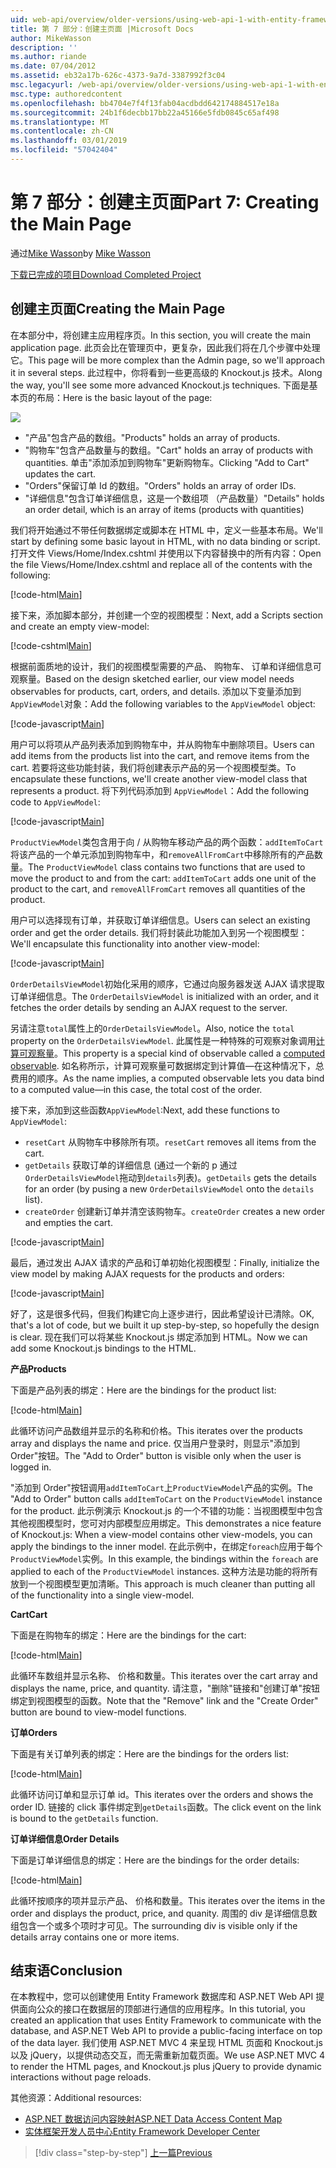 ```yaml
---
uid: web-api/overview/older-versions/using-web-api-1-with-entity-framework-5/using-web-api-with-entity-framework-part-7
title: 第 7 部分：创建主页面 |Microsoft Docs
author: MikeWasson
description: ''
ms.author: riande
ms.date: 07/04/2012
ms.assetid: eb32a17b-626c-4373-9a7d-3387992f3c04
msc.legacyurl: /web-api/overview/older-versions/using-web-api-1-with-entity-framework-5/using-web-api-with-entity-framework-part-7
msc.type: authoredcontent
ms.openlocfilehash: bb4704e7f4f13fab04acdbdd642174884517e18a
ms.sourcegitcommit: 24b1f6decbb17bb22a45166e5fdb0845c65af498
ms.translationtype: MT
ms.contentlocale: zh-CN
ms.lasthandoff: 03/01/2019
ms.locfileid: "57042404"
---
```

<a name="part-7-creating-the-main-page"></a><span data-ttu-id="44ba5-102">第 7 部分：创建主页面</span><span class="sxs-lookup"><span data-stu-id="44ba5-102">Part 7: Creating the Main Page</span></span>
====================
<span data-ttu-id="44ba5-103">通过[Mike Wasson](https://github.com/MikeWasson)</span><span class="sxs-lookup"><span data-stu-id="44ba5-103">by [Mike Wasson](https://github.com/MikeWasson)</span></span>

[<span data-ttu-id="44ba5-104">下载已完成的项目</span><span class="sxs-lookup"><span data-stu-id="44ba5-104">Download Completed Project</span></span>](http://code.msdn.microsoft.com/ASP-NET-Web-API-with-afa30545)

## <a name="creating-the-main-page"></a><span data-ttu-id="44ba5-105">创建主页面</span><span class="sxs-lookup"><span data-stu-id="44ba5-105">Creating the Main Page</span></span>

<span data-ttu-id="44ba5-106">在本部分中，将创建主应用程序页。</span><span class="sxs-lookup"><span data-stu-id="44ba5-106">In this section, you will create the main application page.</span></span> <span data-ttu-id="44ba5-107">此页会比在管理页中，更复杂，因此我们将在几个步骤中处理它。</span><span class="sxs-lookup"><span data-stu-id="44ba5-107">This page will be more complex than the Admin page, so we'll approach it in several steps.</span></span> <span data-ttu-id="44ba5-108">此过程中，你将看到一些更高级的 Knockout.js 技术。</span><span class="sxs-lookup"><span data-stu-id="44ba5-108">Along the way, you'll see some more advanced Knockout.js techniques.</span></span> <span data-ttu-id="44ba5-109">下面是基本页的布局：</span><span class="sxs-lookup"><span data-stu-id="44ba5-109">Here is the basic layout of the page:</span></span>

![](using-web-api-with-entity-framework-part-7/_static/image1.png)

- <span data-ttu-id="44ba5-110">"产品"包含产品的数组。</span><span class="sxs-lookup"><span data-stu-id="44ba5-110">"Products" holds an array of products.</span></span>
- <span data-ttu-id="44ba5-111">"购物车"包含产品数量与的数组。</span><span class="sxs-lookup"><span data-stu-id="44ba5-111">"Cart" holds an array of products with quantities.</span></span> <span data-ttu-id="44ba5-112">单击"添加添加到购物车"更新购物车。</span><span class="sxs-lookup"><span data-stu-id="44ba5-112">Clicking "Add to Cart" updates the cart.</span></span>
- <span data-ttu-id="44ba5-113">"Orders"保留订单 Id 的数组。</span><span class="sxs-lookup"><span data-stu-id="44ba5-113">"Orders" holds an array of order IDs.</span></span>
- <span data-ttu-id="44ba5-114">"详细信息"包含订单详细信息，这是一个数组项 （产品数量）</span><span class="sxs-lookup"><span data-stu-id="44ba5-114">"Details" holds an order detail, which is an array of items (products with quantities)</span></span>

<span data-ttu-id="44ba5-115">我们将开始通过不带任何数据绑定或脚本在 HTML 中，定义一些基本布局。</span><span class="sxs-lookup"><span data-stu-id="44ba5-115">We'll start by defining some basic layout in HTML, with no data binding or script.</span></span> <span data-ttu-id="44ba5-116">打开文件 Views/Home/Index.cshtml 并使用以下内容替换中的所有内容：</span><span class="sxs-lookup"><span data-stu-id="44ba5-116">Open the file Views/Home/Index.cshtml and replace all of the contents with the following:</span></span>

[!code-html[Main](using-web-api-with-entity-framework-part-7/samples/sample1.html)]

<span data-ttu-id="44ba5-117">接下来，添加脚本部分，并创建一个空的视图模型：</span><span class="sxs-lookup"><span data-stu-id="44ba5-117">Next, add a Scripts section and create an empty view-model:</span></span>

[!code-cshtml[Main](using-web-api-with-entity-framework-part-7/samples/sample2.cshtml)]

<span data-ttu-id="44ba5-118">根据前面质地的设计，我们的视图模型需要的产品、 购物车、 订单和详细信息可观察量。</span><span class="sxs-lookup"><span data-stu-id="44ba5-118">Based on the design sketched earlier, our view model needs observables for products, cart, orders, and details.</span></span> <span data-ttu-id="44ba5-119">添加以下变量添加到`AppViewModel`对象：</span><span class="sxs-lookup"><span data-stu-id="44ba5-119">Add the following variables to the `AppViewModel` object:</span></span>

[!code-javascript[Main](using-web-api-with-entity-framework-part-7/samples/sample3.js)]

<span data-ttu-id="44ba5-120">用户可以将项从产品列表添加到购物车中，并从购物车中删除项目。</span><span class="sxs-lookup"><span data-stu-id="44ba5-120">Users can add items from the products list into the cart, and remove items from the cart.</span></span> <span data-ttu-id="44ba5-121">若要将这些功能封装，我们将创建表示产品的另一个视图模型类。</span><span class="sxs-lookup"><span data-stu-id="44ba5-121">To encapsulate these functions, we'll create another view-model class that represents a product.</span></span> <span data-ttu-id="44ba5-122">将下列代码添加到 `AppViewModel`：</span><span class="sxs-lookup"><span data-stu-id="44ba5-122">Add the following code to `AppViewModel`:</span></span>

[!code-javascript[Main](using-web-api-with-entity-framework-part-7/samples/sample4.js?highlight=4)]

<span data-ttu-id="44ba5-123">`ProductViewModel`类包含用于向 / 从购物车移动产品的两个函数：`addItemToCart`将该产品的一个单元添加到购物车中，和`removeAllFromCart`中移除所有的产品数量。</span><span class="sxs-lookup"><span data-stu-id="44ba5-123">The `ProductViewModel` class contains two functions that are used to move the product to and from the cart: `addItemToCart` adds one unit of the product to the cart, and `removeAllFromCart` removes all quantities of the product.</span></span>

<span data-ttu-id="44ba5-124">用户可以选择现有订单，并获取订单详细信息。</span><span class="sxs-lookup"><span data-stu-id="44ba5-124">Users can select an existing order and get the order details.</span></span> <span data-ttu-id="44ba5-125">我们将封装此功能加入到另一个视图模型：</span><span class="sxs-lookup"><span data-stu-id="44ba5-125">We'll encapsulate this functionality into another view-model:</span></span>

[!code-javascript[Main](using-web-api-with-entity-framework-part-7/samples/sample5.js?highlight=4)]

<span data-ttu-id="44ba5-126">`OrderDetailsViewModel`初始化采用的顺序，它通过向服务器发送 AJAX 请求提取订单详细信息。</span><span class="sxs-lookup"><span data-stu-id="44ba5-126">The `OrderDetailsViewModel` is initialized with an order, and it fetches the order details by sending an AJAX request to the server.</span></span>

<span data-ttu-id="44ba5-127">另请注意`total`属性上的`OrderDetailsViewModel`。</span><span class="sxs-lookup"><span data-stu-id="44ba5-127">Also, notice the `total` property on the `OrderDetailsViewModel`.</span></span> <span data-ttu-id="44ba5-128">此属性是一种特殊的可观察对象调用[计算可观察量](http://knockoutjs.com/documentation/computedObservables.html)。</span><span class="sxs-lookup"><span data-stu-id="44ba5-128">This property is a special kind of observable called a [computed observable](http://knockoutjs.com/documentation/computedObservables.html).</span></span> <span data-ttu-id="44ba5-129">如名称所示，计算可观察量可数据绑定到计算值&#8212;在这种情况下，总费用的顺序。</span><span class="sxs-lookup"><span data-stu-id="44ba5-129">As the name implies, a computed observable lets you data bind to a computed value&#8212;in this case, the total cost of the order.</span></span>

<span data-ttu-id="44ba5-130">接下来，添加到这些函数`AppViewModel`:</span><span class="sxs-lookup"><span data-stu-id="44ba5-130">Next, add these functions to `AppViewModel`:</span></span>

- <span data-ttu-id="44ba5-131">`resetCart` 从购物车中移除所有项。</span><span class="sxs-lookup"><span data-stu-id="44ba5-131">`resetCart` removes all items from the cart.</span></span>
- <span data-ttu-id="44ba5-132">`getDetails` 获取订单的详细信息 (通过一个新的 p 通过`OrderDetailsViewModel`拖动到`details`列表)。</span><span class="sxs-lookup"><span data-stu-id="44ba5-132">`getDetails` gets the details for an order (by pusing a new `OrderDetailsViewModel` onto the `details` list).</span></span>
- <span data-ttu-id="44ba5-133">`createOrder` 创建新订单并清空该购物车。</span><span class="sxs-lookup"><span data-stu-id="44ba5-133">`createOrder` creates a new order and empties the cart.</span></span>


[!code-javascript[Main](using-web-api-with-entity-framework-part-7/samples/sample6.js?highlight=4)]

<span data-ttu-id="44ba5-134">最后，通过发出 AJAX 请求的产品和订单初始化视图模型：</span><span class="sxs-lookup"><span data-stu-id="44ba5-134">Finally, initialize the view model by making AJAX requests for the products and orders:</span></span>

[!code-javascript[Main](using-web-api-with-entity-framework-part-7/samples/sample7.js)]

<span data-ttu-id="44ba5-135">好了，这是很多代码，但我们构建它向上逐步进行，因此希望设计已清除。</span><span class="sxs-lookup"><span data-stu-id="44ba5-135">OK, that's a lot of code, but we built it up step-by-step, so hopefully the design is clear.</span></span> <span data-ttu-id="44ba5-136">现在我们可以将某些 Knockout.js 绑定添加到 HTML。</span><span class="sxs-lookup"><span data-stu-id="44ba5-136">Now we can add some Knockout.js bindings to the HTML.</span></span>

<span data-ttu-id="44ba5-137">**产品**</span><span class="sxs-lookup"><span data-stu-id="44ba5-137">**Products**</span></span>

<span data-ttu-id="44ba5-138">下面是产品列表的绑定：</span><span class="sxs-lookup"><span data-stu-id="44ba5-138">Here are the bindings for the product list:</span></span>

[!code-html[Main](using-web-api-with-entity-framework-part-7/samples/sample8.html)]

<span data-ttu-id="44ba5-139">此循环访问产品数组并显示的名称和价格。</span><span class="sxs-lookup"><span data-stu-id="44ba5-139">This iterates over the products array and displays the name and price.</span></span> <span data-ttu-id="44ba5-140">仅当用户登录时，则显示"添加到 Order"按钮。</span><span class="sxs-lookup"><span data-stu-id="44ba5-140">The "Add to Order" button is visible only when the user is logged in.</span></span>

<span data-ttu-id="44ba5-141">"添加到 Order"按钮调用`addItemToCart`上`ProductViewModel`产品的实例。</span><span class="sxs-lookup"><span data-stu-id="44ba5-141">The "Add to Order" button calls `addItemToCart` on the `ProductViewModel` instance for the product.</span></span> <span data-ttu-id="44ba5-142">此示例演示 Knockout.js 的一个不错的功能：当视图模型中包含其他视图模型时，您可对内部模型应用绑定。</span><span class="sxs-lookup"><span data-stu-id="44ba5-142">This demonstrates a nice feature of Knockout.js: When a view-model contains other view-models, you can apply the bindings to the inner model.</span></span> <span data-ttu-id="44ba5-143">在此示例中，在绑定`foreach`应用于每个`ProductViewModel`实例。</span><span class="sxs-lookup"><span data-stu-id="44ba5-143">In this example, the bindings within the `foreach` are applied to each of the `ProductViewModel` instances.</span></span> <span data-ttu-id="44ba5-144">这种方法是功能的将所有放到一个视图模型更加清晰。</span><span class="sxs-lookup"><span data-stu-id="44ba5-144">This approach is much cleaner than putting all of the functionality into a single view-model.</span></span>

<span data-ttu-id="44ba5-145">**Cart**</span><span class="sxs-lookup"><span data-stu-id="44ba5-145">**Cart**</span></span>

<span data-ttu-id="44ba5-146">下面是在购物车的绑定：</span><span class="sxs-lookup"><span data-stu-id="44ba5-146">Here are the bindings for the cart:</span></span>

[!code-html[Main](using-web-api-with-entity-framework-part-7/samples/sample9.html)]

<span data-ttu-id="44ba5-147">此循环车数组并显示名称、 价格和数量。</span><span class="sxs-lookup"><span data-stu-id="44ba5-147">This iterates over the cart array and displays the name, price, and quantity.</span></span> <span data-ttu-id="44ba5-148">请注意，"删除"链接和"创建订单"按钮绑定到视图模型的函数。</span><span class="sxs-lookup"><span data-stu-id="44ba5-148">Note that the "Remove" link and the "Create Order" button are bound to view-model functions.</span></span>

<span data-ttu-id="44ba5-149">**订单**</span><span class="sxs-lookup"><span data-stu-id="44ba5-149">**Orders**</span></span>

<span data-ttu-id="44ba5-150">下面是有关订单列表的绑定：</span><span class="sxs-lookup"><span data-stu-id="44ba5-150">Here are the bindings for the orders list:</span></span>

[!code-html[Main](using-web-api-with-entity-framework-part-7/samples/sample10.html)]

<span data-ttu-id="44ba5-151">此循环访问订单和显示订单 id。</span><span class="sxs-lookup"><span data-stu-id="44ba5-151">This iterates over the orders and shows the order ID.</span></span> <span data-ttu-id="44ba5-152">链接的 click 事件绑定到`getDetails`函数。</span><span class="sxs-lookup"><span data-stu-id="44ba5-152">The click event on the link is bound to the `getDetails` function.</span></span>

<span data-ttu-id="44ba5-153">**订单详细信息**</span><span class="sxs-lookup"><span data-stu-id="44ba5-153">**Order Details**</span></span>

<span data-ttu-id="44ba5-154">下面是订单详细信息的绑定：</span><span class="sxs-lookup"><span data-stu-id="44ba5-154">Here are the bindings for the order details:</span></span>

[!code-html[Main](using-web-api-with-entity-framework-part-7/samples/sample11.html)]

<span data-ttu-id="44ba5-155">此循环按顺序的项并显示产品、 价格和数量。</span><span class="sxs-lookup"><span data-stu-id="44ba5-155">This iterates over the items in the order and displays the product, price, and quanity.</span></span> <span data-ttu-id="44ba5-156">周围的 div 是详细信息数组包含一个或多个项时才可见。</span><span class="sxs-lookup"><span data-stu-id="44ba5-156">The surrounding div is visible only if the details array contains one or more items.</span></span>

## <a name="conclusion"></a><span data-ttu-id="44ba5-157">结束语</span><span class="sxs-lookup"><span data-stu-id="44ba5-157">Conclusion</span></span>

<span data-ttu-id="44ba5-158">在本教程中，您可以创建使用 Entity Framework 数据库和 ASP.NET Web API 提供面向公众的接口在数据层的顶部进行通信的应用程序。</span><span class="sxs-lookup"><span data-stu-id="44ba5-158">In this tutorial, you created an application that uses Entity Framework to communicate with the database, and ASP.NET Web API to provide a public-facing interface on top of the data layer.</span></span> <span data-ttu-id="44ba5-159">我们使用 ASP.NET MVC 4 来呈现 HTML 页面和 Knockout.js 以及 jQuery，以提供动态交互，而无需重新加载页面。</span><span class="sxs-lookup"><span data-stu-id="44ba5-159">We use ASP.NET MVC 4 to render the HTML pages, and Knockout.js plus jQuery to provide dynamic interactions without page reloads.</span></span>

<span data-ttu-id="44ba5-160">其他资源：</span><span class="sxs-lookup"><span data-stu-id="44ba5-160">Additional resources:</span></span>

- [<span data-ttu-id="44ba5-161">ASP.NET 数据访问内容映射</span><span class="sxs-lookup"><span data-stu-id="44ba5-161">ASP.NET Data Access Content Map</span></span>](https://msdn.microsoft.com/library/6759sth4.aspx)
- [<span data-ttu-id="44ba5-162">实体框架开发人员中心</span><span class="sxs-lookup"><span data-stu-id="44ba5-162">Entity Framework Developer Center</span></span>](https://msdn.microsoft.com/data/ef)

> [!div class="step-by-step"]
> [<span data-ttu-id="44ba5-163">上一篇</span><span class="sxs-lookup"><span data-stu-id="44ba5-163">Previous</span></span>](using-web-api-with-entity-framework-part-6.md)

